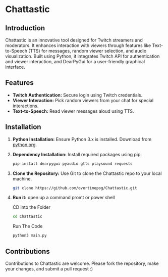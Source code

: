 # Chattastic

## Introduction
Chattastic is an innovative tool designed for Twitch streamers and moderators. It enhances interaction with viewers through features like Text-to-Speech (TTS) for messages, random viewer selection, and audio visualization. Built using Python, it integrates Twitch API for authentication and viewer interaction, and DearPyGui for a user-friendly graphical interface.

## Features
- **Twitch Authentication:** Secure login using Twitch credentials.
- **Viewer Interaction:** Pick random viewers from your chat for special interactions.
- **Text-to-Speech:** Read viewer messages aloud using TTS.

## Installation
1. **Python Installation:** Ensure Python 3.x is installed. Download from [python.org](https://www.python.org/downloads/).

2. **Dependency Installation:** Install required packages using pip:
   ```sh
   pip install dearpygui pyaudio gtts playsound requests
   ```
3. **Clone the Repository:** Use Git to clone the Chattastic repo to your local machine.
    ```sh
    git clone https://github.com/overtimepog/Chattastic.git
    ```
4. **Run it:** open up a command promt or power shell

    CD into the Folder
    ```sh
    cd Chattastic
    ```

    Run The Code
    ```sh
    python3 main.py
    ```

## Contributions
Contributions to Chattastic are welcome. Please fork the repository, make your changes, and submit a pull request :)
